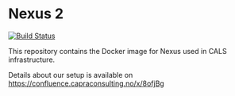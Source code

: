 # Nexus 2

[![Build Status](https://jenkins.capra.tv/buildStatus/icon?job=nexus/master)](https://jenkins.capra.tv/job/nexus/job/master/)

This repository contains the Docker image for Nexus used in CALS infrastructure.

Details about our setup is available on https://confluence.capraconsulting.no/x/8ofjBg
